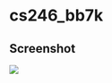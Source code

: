 # cs246_bb7k

## Screenshot
![](https://github.com/hugo00618/cs246_bb7k/blob/main/src/screenshot.png)
